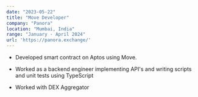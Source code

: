 ```yaml
---
date: "2023-05-22"
title: "Move Developer"
company: "Panora"
location: "Mumbai, India"
range: "January - April 2024"
url: 'https://panora.exchange/'
---
```


- Developed smart contract on Aptos using Move.

- Worked as a backend engineer implementing API's and writing scripts and unit tests using TypeScript
 
- Worked with DEX Aggregator
